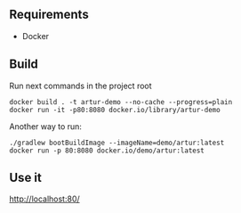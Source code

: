 ## Requirements

* Docker

## Build

Run next commands in the project root
```
docker build . -t artur-demo --no-cache --progress=plain
docker run -it -p80:8080 docker.io/library/artur-demo
```

Another way to run:

```
./gradlew bootBuildImage --imageName=demo/artur:latest
docker run -p 80:8080 docker.io/demo/artur:latest
```

## Use it

[http://localhost:80/]()
